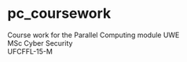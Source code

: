 # pc_coursework  
Course work for the Parallel Computing module UWE  
MSc Cyber Security  
UFCFFL-15-M  